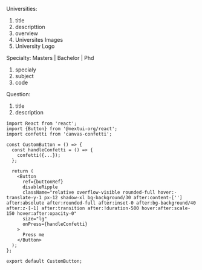 Universities:
1. title
2. descripttion
3. overview
4. Universites Images
5. University Logo

Specialty:
Masters | Bachelor | Phd
1. specialy
2. subject
3. code

Question:
1. title
2. description


```
import React from 'react';
import {Button} from '@nextui-org/react';
import confetti from 'canvas-confetti';

const CustomButton = () => {
  const handleConfetti = () => {
    confetti({...});
  };

  return (
    <Button
      ref={buttonRef}
      disableRipple
      className="relative overflow-visible rounded-full hover:-translate-y-1 px-12 shadow-xl bg-background/30 after:content-[''] after:absolute after:rounded-full after:inset-0 after:bg-background/40 after:z-[-1] after:transition after:!duration-500 hover:after:scale-150 hover:after:opacity-0"
      size="lg"
      onPress={handleConfetti}
    >
      Press me
    </Button>
  );
};

export default CustomButton;
```